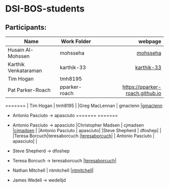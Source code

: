 # DSI-BOS-students


## Participants:
|Name                 | Work Folder | webpage                                  |
|---------------------|-------------|--------------------------------------:   |
|Husain Al-Mohssen    | mohsseha    |[mohsseha](https://mohsseha.github.io)    |
|Karthik Venkataraman | karthik-33  |[karthik-33](https://karthik-33.github.io)|
| Tim Hogan           | tmh8195     | |
| Pat Parker-Roach    | pparker-roach | https://pparker-roach.github.io
=======
| Tim Hogan           | tmh8195     |
|Greg MacLennan       | gmaclenn    |[gmaclenn](https://gmaclenn.github.io)
- Antonio Pasciuto -> apasciuto
=======
=======
- Antonio Pasciuto -> apasciuto
|Christopher Madsen   | cjmadsen    |[cjmadsen](https://cjmadsen.github.io)    |
|Antonio Pasciuto | apasciuto|
|Steve Shepherd | dfoshep| |
|Teresa Borcuch|teresaborcuch |[teresaborcuch](https://teresaborcuch.github.io)|
| Antonio Pasciuto | apasciuto| |
- Steve Shepherd -> dfoshep
- Teresa Borcuch -> teresaborcuch |[teresaborcuch](https://teresaborcuch.github.io)|

- Nathan Mitchell   | ntmitchell  |[ntmitchell](https://ntmitchell.github.io)|
- James Wedell -> wedelljd
